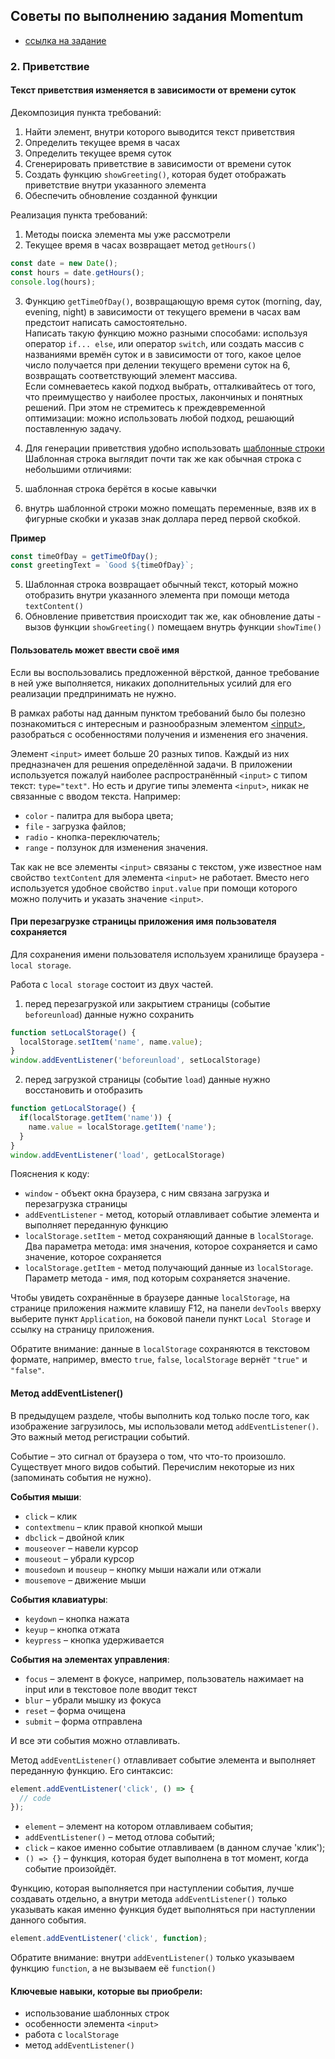 ## Советы по выполнению задания Momentum
- [ссылка на задание](momentum-stage1.md)

### 2. Приветствие
#### Текст приветствия изменяется в зависимости от времени суток
Декомпозиция пункта требований:
1. Найти элемент, внутри которого выводится текст приветствия
2. Определить текущее время в часах
3. Определить текущее время суток
4. Сгенерировать приветствие в зависимости от времени суток
5. Создать функцию `showGreeting()`, которая будет отображать приветствие внутри указанного элемента
6. Обеспечить обновление созданной функции

Реализация пункта требований:
1. Методы поиска элемента мы уже рассмотрели
2. Текущее время в часах возвращает метод `getHours()`
```js
const date = new Date();
const hours = date.getHours();
console.log(hours);
```
3. Функцию `getTimeOfDay()`, возвращающую время суток (morning, day, evening, night) в зависимости от текущего времени в часах вам предстоит написать самостоятельно.  
Написать такую функцию можно разными способами: используя оператор `if... else`, или оператор `switch`, или создать массив с названиями времён суток и в зависимости от того, какое целое число получается при делении текущего времени суток на 6, возвращать соответствующий элемент массива.  
Если сомневаетесь какой подход выбрать, отталкивайтесь от того, что преимущество у наиболее простых, лакончиных и понятных решений. При этом не стремитесь к преждевременной оптимизации: можно использовать любой подход, решающий поставленную задачу.

4. Для генерации приветствия удобно использовать [шаблонные строки](https://developer.mozilla.org/ru/docs/Web/JavaScript/Reference/Template_literals)  
Шаблонная строка выглядит почти так же как обычная строка с небольшими отличиями:  
1. шаблонная строка берётся в косые кавычки  
2. внутрь шаблонной строки можно помещать переменные, взяв их в фигурные скобки и указав знак доллара перед первой скобкой.

**Пример**
```js
const timeOfDay = getTimeOfDay();
const greetingText = `Good ${timeOfDay}`;
```
5. Шаблонная строка возвращает обычный текст, который можно отобразить внутри указанного элемента при помощи метода `textContent()`
6. Обновление приветствия происходит так же, как обновление даты - вызов функции `showGreeting()` помещаем внутрь функции `showTime()` 

#### Пользователь может ввести своё имя
Если вы воспользовались предложенной вёрсткой, данное требование в ней уже выполняется, никаких дополнительных усилий для его реализации предпринимать не нужно. 

В рамках работы над данным пунктом требований было бы полезно познакомиться с интересным и разнообразным элементом [&lt;input&gt;](https://developer.mozilla.org/ru/docs/Web/HTML/Element/Input), разобраться с особенностями получения и изменения его значения.

Элемент `<input>` имеет больше 20 разных типов. Каждый из них предназначен для решения определённой задачи. В приложении используется пожалуй наиболее распространённый `<input>` с типом текст: `type="text"`. Но есть и другие типы элемента `<input>`, никак не связанные с вводом текста. Например: 
- `color` - палитра для выбора цвета;
- `file` - загрузка файлов;
- `radio` - кнопка-переключатель;
- `range` - ползунок для изменения значения.

Так как не все элементы `<input>` связаны с текстом, уже известное нам свойство `textContent` для элемента `<input>` не работает. Вместо него используется удобное свойство `input.value` при помощи которого можно получить и указать значение `<input>`.

#### При перезагрузке страницы приложения имя пользователя сохраняется
Для сохранения имени пользователя используем хранилище браузера - `local storage`.

Работа с `local storage` состоит из двух частей. 
1) перед перезагрузкой или закрытием страницы (событие `beforeunload`) данные нужно сохранить
```js
function setLocalStorage() {
  localStorage.setItem('name', name.value);
}
window.addEventListener('beforeunload', setLocalStorage)
```
2) перед загрузкой страницы (событие `load`) данные нужно восстановить и отобразить
```js
function getLocalStorage() {
  if(localStorage.getItem('name')) {
    name.value = localStorage.getItem('name');
  }
}
window.addEventListener('load', getLocalStorage)
```
Пояснения к коду:
- `window` - объект окна браузера, с ним связана загрузка и перезагрузка страницы  
- `addEventListener` - метод, который отлавливает событие элемента и выполняет переданную функцию
- `localStorage.setItem` - метод сохраняющий данные в `localStorage`. Два параметра метода: имя значения, которое сохраняется и само значение, которое сохраняется 
- `localStorage.getItem` - метод получающий данные из `localStorage`. Параметр метода - имя, под которым сохраняется значение.

Чтобы увидеть сохранённые в браузере данные `localStorage`, на странице приложения нажмите клавишу F12, на панели `devTools` вверху выберите пункт `Application`, на боковой панели пункт `Local Storage` и ссылку на страницу приложения.

Обратите внимание: данные в `localStorage` сохраняются в текстовом формате, например, вместо `true`, `false`, `localStorage` вернёт `"true"` и `"false"`.

#### Метод addEventListener()
В предыдущем разделе, чтобы выполнить код только после того, как изображение загрузилось, мы использовали метод `addEventListener()`. Это важный метод регистрации событий. 

Событие – это сигнал от браузера о том, что что-то произошло.  
Существует много видов событий. Перечислим некоторые из них (запоминать события не нужно).

**События мыши**:
- `click` – клик
- `contextmenu` – клик правой кнопкой мыши
- `dbclick` – двойной клик
- `mouseover` – навели курсор
- `mouseout` – убрали курсор
- `mousedown` и `mouseup` – кнопку мыши нажали или отжали
- `mousemove` – движение мыши

**События клавиатуры**:
- `keydown` – кнопка нажата
- `keyup` – кнопка отжата
- `keypress` – кнопка удерживается

**События на элементах управления**:
- `focus` – элемент в фокусе, например, пользователь нажимает на input или в текстовое поле вводит текст
- `blur` – убрали мышку из фокуса
- `reset` – форма очищена
- `submit` – форма отправлена

И все эти события можно отлавливать.

Метод `addEventListener()` отлавливает событие элемента и выполняет переданную функцию.
Его синтаксис:
```js
element.addEventListener('click', () => {
  // code
});
```
- `element` – элемент на котором отлавливаем события;
- `addEventListener()` – метод отлова событий;
- `click` – какое именно событие отлавливаем (в данном случае 'клик');
- `() => {}` – функция, которая будет выполнена в тот момент, когда событие произойдёт.

Функцию, которая выполняется при наступлении события, лучше создавать отдельно, а внутри метода `addEventListener()` только указывать какая именно функция будет выполняться при наступлении данного события. 
```js
element.addEventListener('click', function);
```
Обратите внимание: внутри `addEventListener()` только указываем функцию `function`, а не вызываем её `function()`

#### Ключевые навыки, которые вы приобрели:
- использование шаблонных строк
- особенности элемента `<input>`
- работа с `localStorage`
- метод `addEventListener()`
